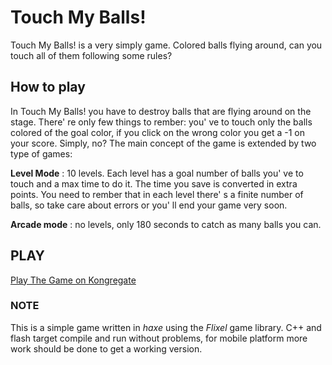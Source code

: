 # Touch My Balls!
Touch My Balls! is a very simply game. Colored balls flying around, can you touch all of them following some rules?

## How to play

In Touch My Balls! you have to destroy balls that are flying around on the stage. There' re only few things to rember: you' ve to touch only the balls colored of the goal color, if you click on the wrong color you get a -1 on your score. Simply, no?
The main concept of the game is extended by two type of games:

**Level Mode** : 10 levels. Each level has a goal number of balls you' ve to touch and a max time to do it. The time you save is converted in extra points. You need to rember that in each level there' s a finite number of balls, so take care about errors or you' ll end your game very soon.

**Arcade mode** : no levels, only 180 seconds to catch as many balls you can.

## PLAY
[Play The Game on Kongregate](http://www.kongregate.com/games/Ale4677/touch-my-balls)

### NOTE
This is a simple game written in *haxe* using the *Flixel* game library. C++ and flash target compile and run without problems, for mobile platform more work should be done to get a working version.